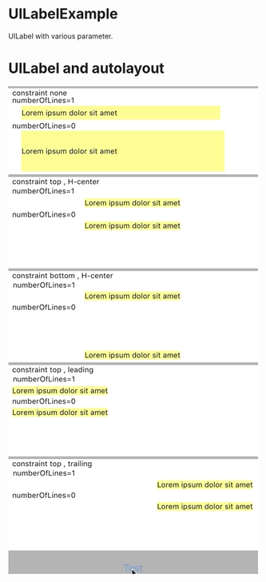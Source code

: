 # UILabelExample
UILabel with various parameter.

# UILabel and autolayout


![UILabel and autolayout](assets/uilabelsize.gif "UILabel and autolayout")

